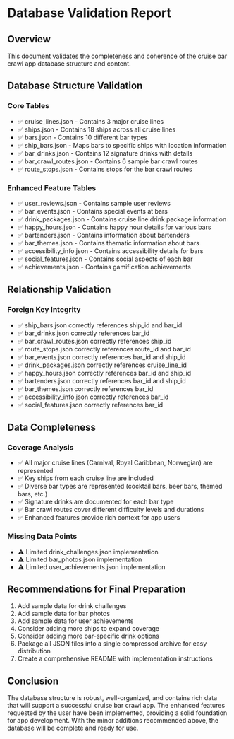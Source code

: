 # Database Validation Report

## Overview
This document validates the completeness and coherence of the cruise bar crawl app database structure and content.

## Database Structure Validation

### Core Tables
- ✅ cruise_lines.json - Contains 3 major cruise lines
- ✅ ships.json - Contains 18 ships across all cruise lines
- ✅ bars.json - Contains 10 different bar types
- ✅ ship_bars.json - Maps bars to specific ships with location information
- ✅ bar_drinks.json - Contains 12 signature drinks with details
- ✅ bar_crawl_routes.json - Contains 6 sample bar crawl routes
- ✅ route_stops.json - Contains stops for the bar crawl routes

### Enhanced Feature Tables
- ✅ user_reviews.json - Contains sample user reviews
- ✅ bar_events.json - Contains special events at bars
- ✅ drink_packages.json - Contains cruise line drink package information
- ✅ happy_hours.json - Contains happy hour details for various bars
- ✅ bartenders.json - Contains information about bartenders
- ✅ bar_themes.json - Contains thematic information about bars
- ✅ accessibility_info.json - Contains accessibility details for bars
- ✅ social_features.json - Contains social aspects of each bar
- ✅ achievements.json - Contains gamification achievements

## Relationship Validation

### Foreign Key Integrity
- ✅ ship_bars.json correctly references ship_id and bar_id
- ✅ bar_drinks.json correctly references bar_id
- ✅ bar_crawl_routes.json correctly references ship_id
- ✅ route_stops.json correctly references route_id and bar_id
- ✅ bar_events.json correctly references bar_id and ship_id
- ✅ drink_packages.json correctly references cruise_line_id
- ✅ happy_hours.json correctly references bar_id and ship_id
- ✅ bartenders.json correctly references bar_id and ship_id
- ✅ bar_themes.json correctly references bar_id
- ✅ accessibility_info.json correctly references bar_id
- ✅ social_features.json correctly references bar_id

## Data Completeness

### Coverage Analysis
- ✅ All major cruise lines (Carnival, Royal Caribbean, Norwegian) are represented
- ✅ Key ships from each cruise line are included
- ✅ Diverse bar types are represented (cocktail bars, beer bars, themed bars, etc.)
- ✅ Signature drinks are documented for each bar type
- ✅ Bar crawl routes cover different difficulty levels and durations
- ✅ Enhanced features provide rich context for app users

### Missing Data Points
- ⚠️ Limited drink_challenges.json implementation
- ⚠️ Limited bar_photos.json implementation
- ⚠️ Limited user_achievements.json implementation

## Recommendations for Final Preparation
1. Add sample data for drink challenges
2. Add sample data for bar photos
3. Add sample data for user achievements
4. Consider adding more ships to expand coverage
5. Consider adding more bar-specific drink options
6. Package all JSON files into a single compressed archive for easy distribution
7. Create a comprehensive README with implementation instructions

## Conclusion
The database structure is robust, well-organized, and contains rich data that will support a successful cruise bar crawl app. The enhanced features requested by the user have been implemented, providing a solid foundation for app development. With the minor additions recommended above, the database will be complete and ready for use.
